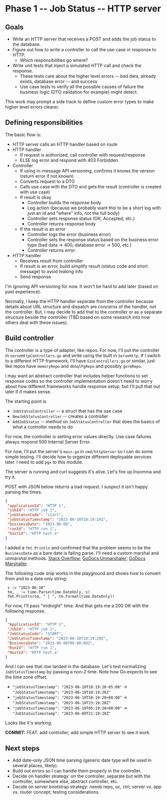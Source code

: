 # Phase 1 -- Job Status -- HTTP server

## Goals

* Write an HTTP server that receives a POST and adds the job status to the database.
* Figure out how to write a controller to call the use case in response to HTTP.
  * Which responsibilities go where?
* Write unit tests that inject a simulated HTTP call and check the response.
  * These tests care about the higher level errors -- bad data, already exists, database error -- and success
  * Use case tests to verify all the possible causes of failure the business logic (DTO validation for example) might detect.

This work may prompt a side track to define custom error types to make higher level errors clearer.

## Defining responsibilities

The basic flow is:

* HTTP server calls an HTTP handler based on route
* HTTP handler
  * If request is authorized, call controller with request/response
  * ELSE log error and respond with 403 Forbidden
* Controller
  * If using in-message API versioning, confirms it knows the version (return error if not known)
  * Converts request to a DTO
  * Calls use case with the DTO and gets the result (controller is created with use case)
  * If result is okay
    * Controller builds the response body
    * Log action (because we probably want this to be a short log with just an id and "where" info, not the full body)
    * Controller sets response status (OK, Accepted, etc.)
    * Controller returns response body
  * If the result is an error
    * Controller logs the error (business error)
    * Controller sets the response status based on the business error type (bad data -> 400, database error -> 500, etc.)
    * Controller returns error
* HTTP handler
  * Receives result from controller
  * If result is an error, build simplify result (status code and short message) to avoid leaking info
  * Send response

I'm ignoring API versioning for now. It won't be hard to add later (based on past experience).

Normally, I keep the HTTP handler separate from the controller because details about URL structure and dispatch are concerns of the handler, not the controller. But, I may decide to add that to the controller or as a separate structure beside the controller (TBD based on some research into how others deal with these issues).

## Build controller

The controller is a type of adapter, like repos. For now, I'll put the controller in `serveHttpControllers.go` and write using the built in `ServeHttp`. If I switch to a different HTTP framework, I'll have `GinControllers.go` or similar, just like repos have `memoryRepo` and `dbSqlPgRepo` and possibly `gormRepo`.

I may want an abstract controller that includes helper functions to set response codes so the controller implementation doesn't need to worry about how different frameworks handle response setup, but I'll pull that out later if it makes sense.

The starting point is

* `JobStatusController` -- a struct that has the use case
* `NewJobStatusController` -- creates a controller
* `AddJobStatus` -- method on `JobStatusController` that does the basics of what a controller needs to do

For now, the controller is setting error values directly. Use case failures always respond 500 Internal Server Error.

For now, I'll put the server's `main.go` in `cmd/httpServer` so I can do some simple testing. I'll decide how to organize different deployable services later. I need to add `pgx` to this module.

The server is running and curl suggests it's alive. Let's fire up Insomnia and try it.

POST with JSON below returns a bad request. I suspect it isn't happy parsing the times.

```json
{
 "applicationId": "HTTP 1",
 "jobId": "HTTP job 1",
 "jobStatusCode": "start",
 "jobStatusTimestamp": "2023-06-10T18:19:20Z",
 "businessDate": "2023-06-08",
 "runId": "HTTP run 1",
 "hostId": "HTTP host a"
}
```

I added a `fmt.Println` and confirmed that the problem seems to be the `BusinessDate` as a bare date is failing parse. I'll need a custom marshal and unmarshal methods. [Stack Overflow](https://stackoverflow.com/questions/45303326/how-to-parse-non-standard-time-format-from-json); [GoDocs Unmarshaler](https://pkg.go.dev/encoding/json#Unmarshaler); [GoDocs Marshaller](https://pkg.go.dev/encoding/json#Marshaler)

The following code snip works in the playground and shows how to convert from and to a date only string:

```golang
 s := "2023-06-10"
 tm, _ := time.Parse(time.DateOnly, s)
 fmt.Println(tm, " | ", tm.Format(time.DateOnly))
```

For now, I'll pass "midnight" time. And that gets me a 200 OK with the following response.

```json
{
 "ApplicationId": "HTTP 1",
 "JobId": "HTTP job 1",
 "JobStatusCode": "START",
 "JobStatusTimestamp": "2023-06-10T18:19:20Z",
 "BusinessDate": "2023-06-08T00:00:00Z",
 "RunId": "HTTP run 1",
 "HostId": "HTTP host a"
}
```

And I can see that row landed in the database. Let's test normalizing `JobStatusTimestamp` by passing a non-Z time. Note how Go expects to see the time zone offset.

* `"jobStatusTimestamp": "2023-06-10T18:19:20-05:00"` -> `"JobStatusTimestamp": "2023-06-10T10:19:20Z"`
* `"jobStatusTimestamp": "2023-06-10T18:19:20+08:00"` -> `"JobStatusTimestamp": "2023-06-10T23:19:20Z"`
* `"jobStatusTimestamp": "2023-06-10T05:19:20+08:00"` -> `"JobStatusTimestamp": "2023-06-09T21:19:20Z"`

Looks like it's working.

**COMMIT:** FEAT: add controller; add simple HTTP server to see it work

## Next steps

* Add date-only JSON time parsing (generic date type will be used in several places, likely).
* Build out errors so I can handle them properly in the controller.
* Decide on handler strategy: on the controller, separate but with the controller, somewhere else, abstract controller, etc.
* Decide on server bootstrap strategy: needs repo, uc, ctrl; server vs. app vs. router concept; testing considerations.
